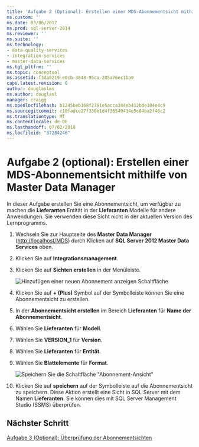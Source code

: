 ```yaml
---
title: 'Aufgabe 2 (Optional): Erstellen einer MDS-Abonnementsicht mithilfe von Master Data Manager | Microsoft-Dokumentation'
ms.custom: ''
ms.date: 03/06/2017
ms.prod: sql-server-2014
ms.reviewer: ''
ms.suite: ''
ms.technology:
- data-quality-services
- integration-services
- master-data-services
ms.tgt_pltfrm: ''
ms.topic: conceptual
ms.assetid: f3da8219-e0cb-4848-95ca-285a76ec1ba9
caps.latest.revision: 6
author: douglaslms
ms.author: douglasl
manager: craigg
ms.openlocfilehash: b1245beb168f2781e5acca344eb412bde104e4c9
ms.sourcegitcommit: c18fadce27f330e1d4f36549414e5c84ba2f46c2
ms.translationtype: MT
ms.contentlocale: de-DE
ms.lasthandoff: 07/02/2018
ms.locfileid: "37284246"
---
```

# <a name="task-2-optional-creating-a-mds-subscription-view-using-master-data-manager"></a>Aufgabe 2 (optional): Erstellen einer MDS-Abonnementsicht mithilfe von Master Data Manager
  In dieser Aufgabe erstellen Sie eine Abonnementsicht, um verfügbar zu machen die **Lieferanten** Entität in der **Lieferanten** Modelle für andere Anwendungen. Sie verwenden diese Sicht nicht in der aktuellen Version des Lernprogramms.  
  
1.  Wechseln Sie zur Hauptseite des **Master Data Manager** ([http://localhost/MDS](http://localhost/MDS)) durch Klicken auf **SQL Server 2012 Master Data Services** oben.  
  
2.  Klicken Sie auf **Integrationsmanagement**.  
  
3.  Klicken Sie auf **Sichten erstellen** in der Menüleiste.  
  
     ![Hinzufügen einer neuen Abonnement anzeigen Schaltfläche](../../2014/tutorials/media/et-creatingamdssubscriptionviewusingmdm-01.jpg "eine neues Abonnement anzeigen-Schaltfläche \"hinzufügen\"")  
  
4.  Klicken Sie auf **+ (Plus)** Symbol auf der Symbolleiste können Sie eine Abonnementsicht zu erstellen.  
  
5.  In der **Abonnementsicht erstellen** im Bereich **Lieferanten** für **Name der Abonnementsicht**.  
  
6.  Wählen Sie **Lieferanten** für **Modell**.  
  
7.  Wählen Sie **VERSION_1** für **Version**.  
  
8.  Wählen Sie **Lieferanten** für **Entität**.  
  
9. Wählen Sie **Blattelemente** für **Format**.  
  
     ![Speichern Sie die Schaltfläche "Abonnement-Ansicht"](../../2014/tutorials/media/et-creatingamdssubscriptionviewusingmdm-02.jpg "Abonnement anzeigen-Schaltfläche \"Speichern\"")  
  
10. Klicken Sie auf **speichern** auf der Symbolleiste auf die Abonnementsicht zu speichern. Diese Aktion erstellt eine Sicht in SQL Server mit dem Namen **Lieferanten**. Sie können dies mit SQL Server Management Studio (SSMS) überprüfen.  
  
## <a name="next-step"></a>Nächster Schritt  
 [Aufgabe 3 &#40;Optional&#41;: Überprüfung der Abonnementsichten](task-3-optional-reviewing-the-subscription-views.md)  
  
  

